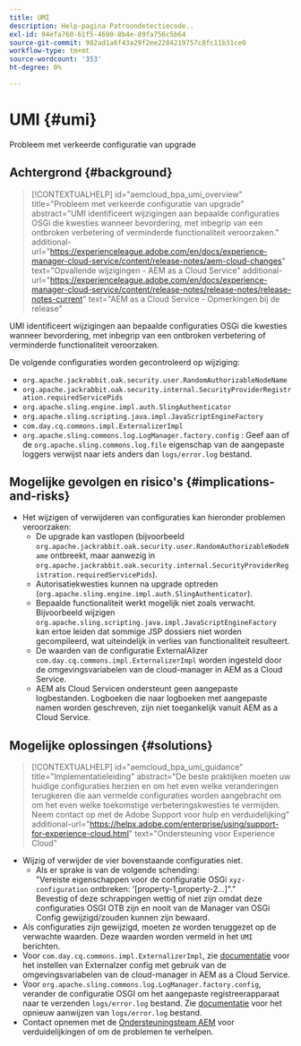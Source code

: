 ```yaml
---
title: UMI
description: Help-pagina Patroondetectiecode..
exl-id: 04efa760-61f5-4690-8b4e-89fa756c5b64
source-git-commit: 982ad1a6f43a29f2ee2284219757c8fc11b31ce0
workflow-type: tm+mt
source-wordcount: '353'
ht-degree: 0%

---
```


# UMI {#umi}

Probleem met verkeerde configuratie van upgrade

## Achtergrond {#background}

>[!CONTEXTUALHELP]
>id="aemcloud_bpa_umi_overview"
>title="Probleem met verkeerde configuratie van upgrade"
>abstract="UMI identificeert wijzigingen aan bepaalde configuraties OSGi die kwesties wanneer bevordering, met inbegrip van een ontbroken verbetering of verminderde functionaliteit veroorzaken."
>additional-url="https://experienceleague.adobe.com/en/docs/experience-manager-cloud-service/content/release-notes/aem-cloud-changes" text="Opvallende wijzigingen - AEM as a Cloud Service"
>additional-url="https://experienceleague.adobe.com/en/docs/experience-manager-cloud-service/content/release-notes/release-notes/release-notes-current" text="AEM as a Cloud Service - Opmerkingen bij de release"

UMI identificeert wijzigingen aan bepaalde configuraties OSGi die kwesties wanneer bevordering, met inbegrip van een ontbroken verbetering of verminderde functionaliteit veroorzaken.

De volgende configuraties worden gecontroleerd op wijziging:

* `org.apache.jackrabbit.oak.security.user.RandomAuthorizableNodeName`
* `org.apache.jackrabbit.oak.security.internal.SecurityProviderRegistration.requiredServicePids`
* `org.apache.sling.engine.impl.auth.SlingAuthenticator`
* `org.apache.sling.scripting.java.impl.JavaScriptEngineFactory`
* `com.day.cq.commons.impl.ExternalizerImpl`
* `org.apache.sling.commons.log.LogManager.factory.config` : Geef aan of de `org.apache.sling.commons.log.file` eigenschap van de aangepaste loggers verwijst naar iets anders dan `logs/error.log` bestand.

## Mogelijke gevolgen en risico&#39;s {#implications-and-risks}

* Het wijzigen of verwijderen van configuraties kan hieronder problemen veroorzaken:
   * De upgrade kan vastlopen (bijvoorbeeld `org.apache.jackrabbit.oak.security.user.RandomAuthorizableNodeName` ontbreekt, maar aanwezig in `org.apache.jackrabbit.oak.security.internal.SecurityProviderRegistration.requiredServicePids`).
   * Autorisatiekwesties kunnen na upgrade optreden (`org.apache.sling.engine.impl.auth.SlingAuthenticator`).
   * Bepaalde functionaliteit werkt mogelijk niet zoals verwacht. Bijvoorbeeld wijzigen `org.apache.sling.scripting.java.impl.JavaScriptEngineFactory` kan ertoe leiden dat sommige JSP dossiers niet worden gecompileerd, wat uiteindelijk in verlies van functionaliteit resulteert.
   * De waarden van de configuratie ExternalAlizer `com.day.cq.commons.impl.ExternalizerImpl` worden ingesteld door de omgevingsvariabelen van de cloud-manager in AEM as a Cloud Service.
   * AEM als Cloud Servicen ondersteunt geen aangepaste logbestanden. Logboeken die naar logboeken met aangepaste namen worden geschreven, zijn niet toegankelijk vanuit AEM as a Cloud Service.

## Mogelijke oplossingen {#solutions}

>[!CONTEXTUALHELP]
>id="aemcloud_bpa_umi_guidance"
>title="Implementatieleiding"
>abstract="De beste praktijken moeten uw huidige configuraties herzien en om het even welke veranderingen terugkeren die aan vermelde configuraties worden aangebracht om om het even welke toekomstige verbeteringskwesties te vermijden. Neem contact op met de Adobe Support voor hulp en verduidelijking"
>additional-url="https://helpx.adobe.com/enterprise/using/support-for-experience-cloud.html" text="Ondersteuning voor Experience Cloud"

* Wijzig of verwijder de vier bovenstaande configuraties niet.
   * Als er sprake is van de volgende schending:\
     &quot;Vereiste eigenschappen voor de configuratie OSGi `xyz-configuration` ontbreken: &#39;[property-1,property-2...]&quot;.&quot;\
     Bevestig of deze schrappingen wettig of niet zijn omdat deze configuraties OSGI OTB zijn en nooit van de Manager van OSGi Config gewijzigd/zouden kunnen zijn bewaard.
* Als configuraties zijn gewijzigd, moeten ze worden teruggezet op de verwachte waarden. Deze waarden worden vermeld in het `UMI` berichten.
* Voor `com.day.cq.commons.impl.ExternalizerImpl`, zie [documentatie](https://experienceleague.adobe.com/en/docs/experience-manager-cloud-service/content/implementing/developer-tools/externalizer) voor het instellen van Externalzer config met gebruik van de omgevingsvariabelen van de cloud-manager in AEM as a Cloud Service.
* Voor `org.apache.sling.commons.log.LogManager.factory.config`, verander de configuratie OSGI om het aangepaste registreerapparaat naar te verzenden `logs/error.log` bestand. Zie [documentatie](https://experienceleague.adobe.com/en/docs/experience-manager-learn/cloud-service/debugging/debugging-aem-as-a-cloud-service/logs) voor het opnieuw aanwijzen van `logs/error.log` bestand.
* Contact opnemen met de [Ondersteuningsteam AEM](https://helpx.adobe.com/enterprise/using/support-for-experience-cloud.html) voor verduidelijkingen of om de problemen te verhelpen.
